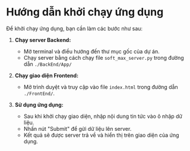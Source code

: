 # Hướng dẫn khởi chạy ứng dụng

Để khởi chạy ứng dụng, bạn cần làm các bước như sau:

1. **Chạy server Backend:**
   - Mở terminal và điều hướng đến thư mục gốc của dự án.
   - Chạy server bằng cách chạy file `soft_max_server.py` trong đường dẫn `./BackEnd/App/`


2. **Chạy giao diện Frontend:**
   - Mở trình duyệt và truy cập vào file `index.html` trong đường dẫn `./FrontEnd/`.

3. **Sử dụng ứng dụng:**
   - Sau khi khởi chạy giao diện, nhập nội dung tin tức vào ô nhập dữ liệu.
   - Nhấn nút "Submit" để gửi dữ liệu lên server.
   - Kết quả sẽ được server trả về và hiển thị trên giao diện của ứng dụng.
